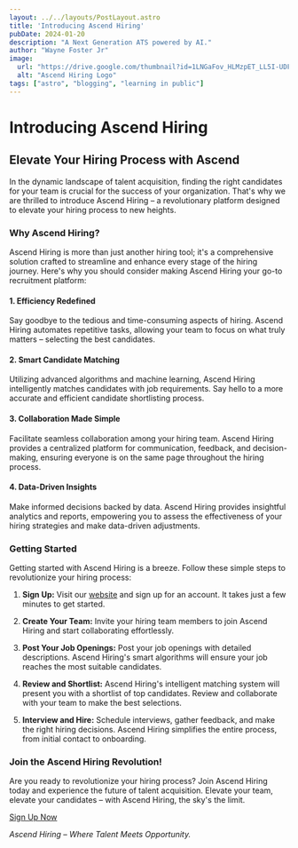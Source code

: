 ```yaml
---
layout: ../../layouts/PostLayout.astro
title: 'Introducing Ascend Hiring'
pubDate: 2024-01-20
description: "A Next Generation ATS powered by AI."
author: "Wayne Foster Jr"
image:
  url: "https://drive.google.com/thumbnail?id=1LNGaFov_HLMzpET_LL5I-UDFNsDyQhoE"
  alt: "Ascend Hiring Logo"
tags: ["astro", "blogging", "learning in public"]
---
```


# Introducing Ascend Hiring

## Elevate Your Hiring Process with Ascend

In the dynamic landscape of talent acquisition, finding the right candidates for your team is crucial for the success of your organization. That's why we are thrilled to introduce Ascend Hiring – a revolutionary platform designed to elevate your hiring process to new heights.

### Why Ascend Hiring?

Ascend Hiring is more than just another hiring tool; it's a comprehensive solution crafted to streamline and enhance every stage of the hiring journey. Here's why you should consider making Ascend Hiring your go-to recruitment platform:

#### 1. **Efficiency Redefined**

Say goodbye to the tedious and time-consuming aspects of hiring. Ascend Hiring automates repetitive tasks, allowing your team to focus on what truly matters – selecting the best candidates.

#### 2. **Smart Candidate Matching**

Utilizing advanced algorithms and machine learning, Ascend Hiring intelligently matches candidates with job requirements. Say hello to a more accurate and efficient candidate shortlisting process.

#### 3. **Collaboration Made Simple**

Facilitate seamless collaboration among your hiring team. Ascend Hiring provides a centralized platform for communication, feedback, and decision-making, ensuring everyone is on the same page throughout the hiring process.

#### 4. **Data-Driven Insights**

Make informed decisions backed by data. Ascend Hiring provides insightful analytics and reports, empowering you to assess the effectiveness of your hiring strategies and make data-driven adjustments.

### Getting Started

Getting started with Ascend Hiring is a breeze. Follow these simple steps to revolutionize your hiring process:

1. **Sign Up:**
   Visit our [website](https://www.ascendhiring.com) and sign up for an account. It takes just a few minutes to get started.

2. **Create Your Team:**
   Invite your hiring team members to join Ascend Hiring and start collaborating effortlessly.

3. **Post Your Job Openings:**
   Post your job openings with detailed descriptions. Ascend Hiring's smart algorithms will ensure your job reaches the most suitable candidates.

4. **Review and Shortlist:**
   Ascend Hiring's intelligent matching system will present you with a shortlist of top candidates. Review and collaborate with your team to make the best selections.

5. **Interview and Hire:**
   Schedule interviews, gather feedback, and make the right hiring decisions. Ascend Hiring simplifies the entire process, from initial contact to onboarding.

### Join the Ascend Hiring Revolution!

Are you ready to revolutionize your hiring process? Join Ascend Hiring today and experience the future of talent acquisition. Elevate your team, elevate your candidates – with Ascend Hiring, the sky's the limit.

[Sign Up Now](https://www.ascendhiring.com)

*Ascend Hiring – Where Talent Meets Opportunity.*
